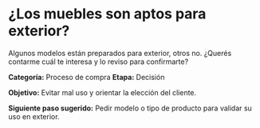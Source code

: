 # ¿Los muebles son aptos para exterior?

Algunos modelos están preparados para exterior, otros no. ¿Querés contarme cuál te interesa y lo reviso para confirmarte?

**Categoría:** Proceso de compra
**Etapa:** Decisión

**Objetivo:** Evitar mal uso y orientar la elección del cliente.

**Siguiente paso sugerido:** Pedir modelo o tipo de producto para validar su uso en exterior.
